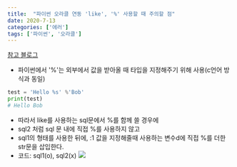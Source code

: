 ```yaml
---
title:  "파이썬 오라클 연동 'like', '%' 사용할 때 주의할 점"
date: 2020-7-13
categories: ['에러']
tags: ['파이썬', '오라클']
---
```


[참고 블로그](#https://brownbears.tistory.com/421)

- 파이썬에서 '%'는 외부에서 값을 받아올 때 타입을 지정해주기 위해 사용(c언어 방식과 동일) 
```python
test = 'Hello %s' %'Bob'
print(test)
# Hello Bob
```

- 따라서 like를 사용하는 sql문에서 %를 함께 쓸 경우에
-  sql2 처럼 sql 문 내에 직접 %를 사용하지 않고
-  sql1의 형태를 사용한 뒤에, :1 값을 지정해줄때 사용하는 변수d에 직접 %를 더한 str문을 삽입한다.
- 코드: sql1(o), sql2(x)
![](https://lh6.googleusercontent.com/mIFzfn8LPxn35Z-J_5zfPUcTZPU7ygE-HfyhGIdC41iEJ7FPnjSVpqqusVQoYrl2xCNlh1aqAXeyrUZN__PXS7mzPILtWGTVp3rj-qagbfrMRi-o-iw9x2-DPXPnfAL0xaYLbvuJ)


